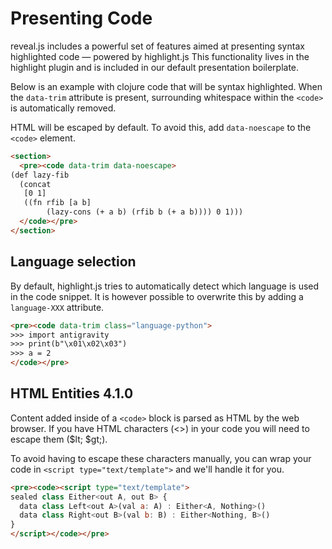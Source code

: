 # Presenting Code

reveal.js includes a powerful set of features aimed at presenting syntax highlighted code — powered by highlight.js This functionality lives in the highlight plugin and is included in our default presentation boilerplate.

Below is an example with clojure code that will be syntax highlighted. When the `data-trim` attribute is present, surrounding whitespace within the `<code>` is automatically removed.

HTML will be escaped by default. To avoid this, add `data-noescape` to the `<code>` element.

```html
<section>
  <pre><code data-trim data-noescape>
(def lazy-fib
  (concat
   [0 1]
   ((fn rfib [a b]
        (lazy-cons (+ a b) (rfib b (+ a b)))) 0 1)))
  </code></pre>
</section>
```

## Language selection

By default, highlight.js tries to automatically detect which language is used in the code snippet. It is however possible to overwrite this by adding a `language-XXX` attribute.

```html
<pre><code data-trim class="language-python">
>>> import antigravity
>>> print(b"\x01\x02\x03")
>>> a = 2
</code></pre>
```

## HTML Entities 4.1.0

Content added inside of a `<code>` block is parsed as HTML by the web browser. If you have HTML characters (<>) in your code you will need to escape them ($lt; $gt;).

To avoid having to escape these characters manually, you can wrap your code in `<script type="text/template">` and we'll handle it for you.

```html
<pre><code><script type="text/template">
sealed class Either<out A, out B> {
  data class Left<out A>(val a: A) : Either<A, Nothing>()
  data class Right<out B>(val b: B) : Either<Nothing, B>()
}
</script></code></pre>
```